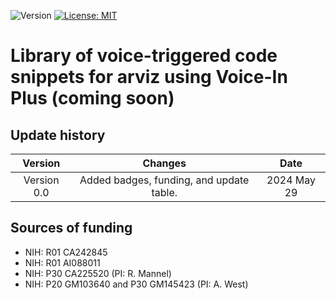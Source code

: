 ![Version](https://img.shields.io/static/v1?label=arviz-voice-in&message=0.0&color=brightcolor)
[![License: MIT](https://img.shields.io/badge/License-MIT-blue.svg)](https://opensource.org/licenses/MIT)


# Library of voice-triggered code snippets for arviz using Voice-In Plus (coming soon)


## Update history

|Version      | Changes                                                                                                                                                                         | Date                 |
|:-----------:|:------------------------------------------------------------------------------------------------------------------------------------------:|:--------------------:|
| Version 0.0 |   Added badges, funding, and update table.                                                                                                                  | 2024 May 29         |

## Sources of funding

- NIH: R01 CA242845
- NIH: R01 AI088011
- NIH: P30 CA225520 (PI: R. Mannel)
- NIH: P20 GM103640 and P30 GM145423 (PI: A. West)
